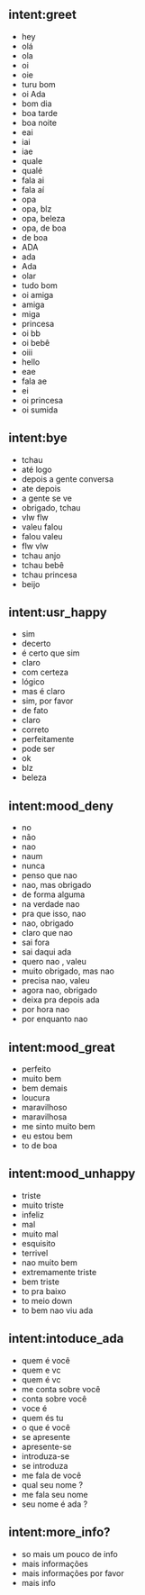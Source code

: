 ## intent:greet
- hey
- olá
- ola
- oi
- oie
- turu bom
- oi Ada
- bom dia
- boa tarde
- boa noite
- eai
- iai
- iae
- quale
- qualé
- fala ai
- fala aí
- opa
- opa, blz
- opa, beleza
- opa, de boa
- de boa
- ADA
- ada
- Ada
- olar
- tudo bom
- oi amiga
- amiga
- miga
- princesa
- oi bb
- oi bebê
- oiii
- hello
- eae
- fala ae
- ei
- oi princesa
- oi sumida

## intent:bye
- tchau
- até logo
- depois a gente conversa
- ate depois
- a gente se ve
- obrigado, tchau
- vlw flw
- valeu falou
- falou valeu
- flw vlw
- tchau anjo
- tchau bebê
- tchau princesa
- beijo

## intent:usr_happy
- sim
- decerto
- é certo que sim
- claro
- com certeza
- lógico
- mas é claro
- sim, por favor
- de fato
- claro
- correto
- perfeitamente
- pode ser
- ok
- blz
- beleza

## intent:mood_deny
- no
- não
- nao
- naum
- nunca
- penso que nao
- nao, mas obrigado
- de forma alguma
- na verdade nao
- pra que isso, nao
- nao, obrigado
- claro que nao
- sai fora
- sai daqui ada
- quero nao , valeu
- muito obrigado, mas nao
- precisa nao, valeu
- agora nao, obrigado
- deixa pra depois ada
- por hora nao
- por enquanto nao

## intent:mood_great
- perfeito
- muito bem
- bem demais
- loucura
- maravilhoso
- maravilhosa
- me sinto muito bem
- eu estou bem
- to de boa

## intent:mood_unhappy
- triste
- muito triste
- infeliz
- mal
- muito mal
- esquisito
- terrivel
- nao muito bem
- extremamente triste
- bem triste
- to pra baixo
- to meio down
- to bem nao viu ada 

## intent:intoduce_ada
- quem é você
- quem e vc
- quem é vc
- me conta sobre você
- conta sobre você
- voce é
- quem és tu
- o que é você
- se apresente
- apresente-se
- introduza-se
- se introduza
- me fala de você
- qual seu nome ?
- me fala seu nome
- seu nome é ada ?

## intent:more_info?
- so mais um pouco de info
- mais informações
- mais informações por favor
- mais info
